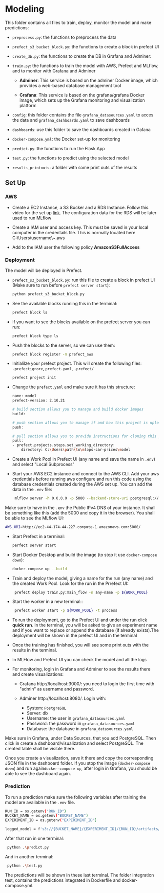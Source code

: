 # Modeling

This folder contains all files to train, deploy, monitor the model and make predictions:

- `preprocess.py`: the functions to preprocess the data
- `prefect_s3_bucket_block.py`: the functions to create a block in prefect UI
- `create_db.py`: the functions to create the DB in Grafana and Adminer:
- `train.py`: the functions to train the model with AWS, Prefect and MLflow, and to monitor with Grafana and Adminer

  - **Adminer**: This service is based on the adminer Docker image, which provides a web-based database management tool

  - **Grafana**: This service is based on the grafana/grafana Docker image, which sets up the Grafana monitoring and visualization platform

- `config`: this folder contains the file `grafana_datasources.yaml` to acces the data and `grafana_dashboards.yaml` to save dashboards
- `dashboards`: use this folder to save the dashboards created in Gafana
- `docker-compose.yml`: the Docker set-up for monitoring
- `predict.py`: the functions to run the Flask App
- `test.py`: the functions to predict using the selected model
- `results_printouts`: a folder with some print outs of the results

## Set Up

### AWS

- Create a EC2 Instance, a S3 Bucker and a RDS Instance. Follow this video for the set up [link](https://www.youtube.com/watch?v=1ykg4YmbFVA&list=PL3MmuxUbc_hIUISrluw_A7wDSmfOhErJK&index=16&t=1383s). The configuration data for the RDS will be later used to run MLflow

- Create a IAM user and access key. This must be saved in your local computer in the credentails file. This is normally located here C:\\Users\\username\\~.aws

- Add to the IAM user the following policy **AmazonS3FullAccess**

### Deployment

The model will be deployed in Prefect.

- `prefect_s3_bucket_block.py`: run this file to create a block in prefect UI (Make sure to run before `prefect server start`):

    ```bash
    python prefect_s3_bucket_block.py
    ```

- See the available blocks running this in the terminal:

    ```bash
    prefect block ls
    ```

- If you want to see the blocks available on the prefect server you can run:

    ```bash
    prefect block type ls
    ```

- Push the blocks to the server, so we can use them:

    ```bash
    prefect block register -m prefect_aws
    ```

- Initialilze your prefect project. This will create the following files: `.prefectignore`, `prefect.yaml`, `.prefect/`

    ```bash
    prefect project init
    ```

- Change the `prefect.yaml` and make sure it has this structure:

    ```bash
    name: model
    prefect-version: 2.10.21

    # build section allows you to manage and build docker images
    build:

    # push section allows you to manage if and how this project is uploaded to remote locations
    push:

    # pull section allows you to provide instructions for cloning this project in remote locations
    pull:
    - prefect.projects.steps.set_working_directory:
        directory: C:\Users\path\to\mlops-car-prices\model
    ```

- Create a Work Pool in Prefect UI (any name and save the name in `.env`) and select "Local Subprocess"

- Start your AWS EC2 instance and connect to the AWS CLI. Add your aws credentials before running aws configure and run this code using the database credentials created during the AWS set up. You can add the data in the `.env` file:

   ```bash
    mlflow server -h 0.0.0.0 -p 5000 --backend-store-uri postgresql://${DB_USER}:${DB_PASSWORD}@${DB_ENDPOINT}:5432/${DB_NAME} --default-artifact-root s3://${BUCKET_NAME}
    ```

Make sure to have in the `.env` the Public IPv4 DNS of your instance. It shall be something like this (add the 5000 and copy it in the browser). You shall be able to see the MLflow UI:

   ```bash
   AWS_URI=http://ec2-44-174-44-227.compute-1.amazonaws.com:5000/
   ```

- Start Prefect in a terminal:

   ```bash
   perfect server start
    ```

- Start Docker Desktop and build the image (to stop it use  `docker-compose down`):

   ```bash
   docker-compose up --build
   ```

- Train and deploy the model, giving a name for the run (any name) and the created Work Pool. Look for the run in the Prrefect UI:

   ```bash
    prefect deploy train.py:main_flow -n any-name -p ${WORK_POOL}
    ```

- Start the worker in a new terminal::

    ```bash
     prefect worker start -p ${WORK_POOL} -t process
    ```

- To run the deployment, go to the Prefect UI and under the run click **quick run**. In the terminal, you will be asked to give an experiment name and if you want to replace or append the database (if already exists).The deployment will be shown in the prefect UI and in the terminal

- Once the training has finished, you will see some print outs with the results in the terminal.

- In MLFlow and Prefect UI you can check the model and all the logs

- For monitoring, login in Grafana and Adminer to see the results there and create visualizations: 

  - Grafana  http://localhost:3000/: you need to login the first time with "admin" as username and password.

  - Adminer http://localhost:8080/. Login with:
    - System: `PostgreSQL`
    - Server: db
    - Username: the user in `grafana_datasources.yaml`
    - Password: the password in `grafana_datasources.yaml`
    - Database: the database in `grafana_datasources.yaml`

Make sure in Grafana, under Data Sources, that you add PostgreSQL. Then click in create a dashboard/visualization and select PostgreSQL. The created table shall be visible there.

Once you create a visualization, save it there and copy the corresponding JSON file in the dashboard folder. If you stop the image (`docker-compose down`) and run again`docker-compose up`, after login in Grafana, you should be able to see the dashboard again.

### Prediction

To run a prediction make sure the following variables after training the model are available in the `.env` file.

```bash
RUN_ID = os.getenv("RUN_ID")
BUCKET_NAME = os.getenv("BUCKET_NAME")
EXPERIMENT_ID = os.getenv("EXPERIMENT_ID")

logged_model = f's3://{BUCKET_NAME}/{EXPERIMENT_ID}/{RUN_ID}/artifacts/models_mlflow'
```

After that run in one terminal:

```bash
 python .\predict.py
```

And in another terminal:

```bash
 python .\test.py
 ```

 The predictions will be shown in these last terminal. The folder integration test, contains the predictions integrated in Dockerfile and docker-compose.yml.
